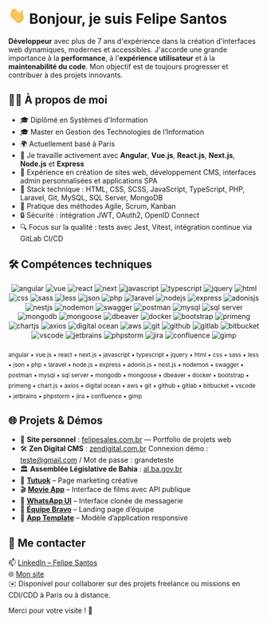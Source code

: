 # <img src="https://github.com/milena-ramiro/milena-ramiro/blob/main/gifs/wave.gif" width="35px" alt=""> Bonjour, je suis Felipe Santos

**Développeur** avec plus de 7 ans d'expérience dans la création d'interfaces web dynamiques, modernes et accessibles. J'accorde une grande importance à la **performance**, à l'**expérience utilisateur** et à la **maintenabilité du code**. Mon objectif est de toujours progresser et contribuer à des projets innovants.

## 👨‍💻 À propos de moi

- 🎓 Diplômé en Systèmes d'Information
- 🎓 Master en Gestion des Technologies de l’Information
- 🌍 Actuellement basé à Paris
- 🌱 Je travaille activement avec **Angular**, **Vue.js**, **React.js**, **Next.js**, **Node.js** et **Express**
- 💼 Expérience en création de sites web, développement CMS, interfaces admin personnalisées et applications SPA
- 🧰 Stack technique : HTML, CSS, SCSS, JavaScript, TypeScript, PHP, Laravel, Git, MySQL, SQL Server, MongoDB
- 🚀 Pratique des méthodes Agile, Scrum, Kanban
- 🔒 Sécurité : intégration JWT, OAuth2, OpenID Connect
- 🔍 Focus sur la qualité : tests avec Jest, Vitest, intégration continue via GitLab CI/CD

## 🛠️ Compétences techniques

<!-- [liste des icônes](https://github.com/devicons/devicon/tree/v2.17.0/icons) -->
<div align="center" style="display: inline_block">
  <img src="https://cdn.jsdelivr.net/gh/devicons/devicon/icons/angularjs/angularjs-original.svg" align="center" height="30" width="40" alt="angular">
  <img src="https://cdn.jsdelivr.net/gh/devicons/devicon/icons/vuejs/vuejs-original.svg" align="center" height="30" width="40" alt="vue">
  <img src="https://cdn.jsdelivr.net/gh/devicons/devicon/icons/react/react-original.svg" align="center" height="30" width="40" alt="react">
  <img src="https://cdn.jsdelivr.net/gh/devicons/devicon/icons/nextjs/nextjs-original.svg" align="center" height="30" width="40" alt="next">
  <img src="https://cdn.jsdelivr.net/gh/devicons/devicon/icons/javascript/javascript-plain.svg" align="center" height="30" width="40" alt="javascript">
  <img src="https://cdn.jsdelivr.net/gh/devicons/devicon/icons/typescript/typescript-original.svg" align="center" height="30" width="40" alt="typescript">
  <img src="https://cdn.jsdelivr.net/gh/devicons/devicon/icons/jquery/jquery-original.svg" align="center" height="30" width="40" alt="jquery">
  <img src="https://cdn.jsdelivr.net/gh/devicons/devicon/icons/html5/html5-original.svg" align="center" height="30" width="40" alt="html">
  <img src="https://cdn.jsdelivr.net/gh/devicons/devicon/icons/css3/css3-original.svg" align="center" height="30" width="40" alt="css">
  <img src="https://cdn.jsdelivr.net/gh/devicons/devicon/icons/sass/sass-original.svg" align="center" height="30" width="40" alt="sass">
  <img src="https://cdn.jsdelivr.net/gh/devicons/devicon/icons/less/less-plain-wordmark.svg" align="center" height="30" width="40" alt="less">
  <img src="https://cdn.jsdelivr.net/gh/devicons/devicon/icons/json/json-original.svg" align="center" height="30" width="40" alt="json">
  <img src="https://cdn.jsdelivr.net/gh/devicons/devicon/icons/php/php-original.svg" align="center" height="30" width="40" alt="php">
  <img src="https://cdn.jsdelivr.net/gh/devicons/devicon/icons/laravel/laravel-original.svg" align="center" height="30" width="40" alt="laravel">
  <img src="https://cdn.jsdelivr.net/gh/devicons/devicon/icons/nodejs/nodejs-original-wordmark.svg" align="center" height="30" width="40" alt="nodejs">
  <img src="https://cdn.jsdelivr.net/gh/devicons/devicon/icons/express/express-original.svg" align="center" height="30" width="40" alt="express">
  <img src="https://cdn.jsdelivr.net/gh/devicons/devicon/icons/adonisjs/adonisjs-original.svg" align="center" height="30" width="40" alt="adonisjs">
  <img src="https://cdn.jsdelivr.net/gh/devicons/devicon/icons/nestjs/nestjs-original.svg" align="center" height="30" width="40" alt="nestjs">
  <img src="https://cdn.jsdelivr.net/gh/devicons/devicon/icons/nodemon/nodemon-original.svg" align="center" height="30" width="40" alt="nodemon">
  <img src="https://cdn.jsdelivr.net/gh/devicons/devicon/icons/swagger/swagger-original.svg" align="center" height="30" width="40" alt="swagger">
  <img src="https://cdn.jsdelivr.net/gh/devicons/devicon/icons/postman/postman-original.svg" align="center" height="30" width="40" alt="postman">
  <img src="https://cdn.jsdelivr.net/gh/devicons/devicon/icons/mysql/mysql-original.svg" align="center" height="30" width="40" alt="mysql">
  <img src="https://cdn.jsdelivr.net/gh/devicons/devicon/icons/microsoftsqlserver/microsoftsqlserver-original.svg" align="center" height="30" width="40" alt="sql server">
  <img src="https://cdn.jsdelivr.net/gh/devicons/devicon/icons/mongodb/mongodb-original-wordmark.svg" align="center" height="30" width="40" alt="mongodb">
  <img src="https://cdn.jsdelivr.net/gh/devicons/devicon/icons/mongoose/mongoose-original-wordmark.svg" align="center" height="30" width="40" alt="mongoose">
  <img src="https://cdn.jsdelivr.net/gh/devicons/devicon/icons/dbeaver/dbeaver-original.svg" align="center" height="30" width="40" alt="dbeaver">
  <img src="https://cdn.jsdelivr.net/gh/devicons/devicon/icons/docker/docker-original.svg" align="center" height="30" width="40" alt="docker">
  <img src="https://cdn.jsdelivr.net/gh/devicons/devicon/icons/bootstrap/bootstrap-original.svg" align="center" height="30" width="40" alt="bootstrap">
  <img src="https://cdn.jsdelivr.net/gh/devicons/devicon/icons/primeng/primeng-original.svg" align="center" height="30" width="40" alt="primeng">
  <img src="https://cdn.jsdelivr.net/gh/devicons/devicon/icons/chartjs/chartjs-original.svg" align="center" height="30" width="40" alt="chartjs">
  <img src="https://cdn.jsdelivr.net/gh/devicons/devicon/icons/axios/axios-plain-wordmark.svg" align="center" height="30" width="40" alt="axios">
  <img src="https://cdn.jsdelivr.net/gh/devicons/devicon/icons/digitalocean/digitalocean-original.svg" align="center" height="30" width="40" alt="digital ocean">
  <img src="https://cdn.jsdelivr.net/gh/devicons/devicon/icons/amazonwebservices/amazonwebservices-original-wordmark.svg" align="center" height="30" width="40" alt="aws">
  <img src="https://cdn.jsdelivr.net/gh/devicons/devicon/icons/git/git-original.svg" align="center" height="30" width="40" alt="git">
  <img src="https://cdn.jsdelivr.net/gh/devicons/devicon/icons/github/github-original.svg" align="center" height="30" width="40" alt="github">
  <img src="https://cdn.jsdelivr.net/gh/devicons/devicon/icons/gitlab/gitlab-original.svg" align="center" height="30" width="40" alt="gitlab">
  <img src="https://cdn.jsdelivr.net/gh/devicons/devicon/icons/bitbucket/bitbucket-original.svg" align="center" height="30" width="40" alt="bitbucket">
  <img src="https://cdn.jsdelivr.net/gh/devicons/devicon/icons/vscode/vscode-original.svg" align="center" height="30" width="40" alt="vscode">
  <img src="https://cdn.jsdelivr.net/gh/devicons/devicon/icons/jetbrains/jetbrains-original.svg" align="center" height="30" width="40" alt="jetbrains">
  <img src="https://cdn.jsdelivr.net/gh/devicons/devicon/icons/phpstorm/phpstorm-original.svg" align="center" height="30" width="40" alt="phpstorm">
  <img src="https://cdn.jsdelivr.net/gh/devicons/devicon/icons/jira/jira-original-wordmark.svg" align="center" height="30" width="40" alt="jira">
  <img src="https://cdn.jsdelivr.net/gh/devicons/devicon/icons/confluence/confluence-original-wordmark.svg" align="center" height="30" width="40" alt="confluence">
  <img src="https://cdn.jsdelivr.net/gh/devicons/devicon/icons/gimp/gimp-original.svg" align="center" height="30" width="40" alt="gimp">
</div>

<br />
<sub>
angular • vue.js • react • next.js • javascript • typescript • jquery • html • css • sass • less • json • php • laravel • node.js • express • adonis.js • nest.js • nodemon • swagger • postman • mysql • sql server • mongodb • mongoose • dbeaver • docker • bootstrap • primeng • chart.js • axios • digital ocean • aws • git • github • gitlab • bitbucket • vscode • jetbrains • phpstorm • jira • confluence • gimp
</sub>

## 🌐 Projets & Démos

- 🎯 **Site personnel** : [felipesales.com.br](https://www.felipesales.com.br) — Portfolio de projets web
- 🛠️ **Zen Digital CMS** : [zendigital.com.br](https://www.zendigital.com.br) Connexion démo : teste@gmail.com / Mot de passe : grandeteste 
- 🏛️ **Assemblée Législative de Bahia** : [al.ba.gov.br](http://www.al.ba.gov.br)
- 🎨 **[Tutuok](https://tutuok.vercel.app)** – Page marketing créative
- 🎬 **[Movie App](https://movie-one-ruddy.vercel.app)** – Interface de films avec API publique
- 💬 **[WhatsApp UI](https://whatsapp-sable-eta.vercel.app)** – Interface clonée de messagerie
- 👥 **[Équipe Bravo](https://equipe-bravo.vercel.app)** – Landing page d’équipe
- 📱 **[App Template](https://app-template-jet.vercel.app)** – Modèle d’application responsive

## 🤝 Me contacter

📫 [LinkedIn – Felipe Santos](https://linkedin.com/in/felipesales007)<br>
🌐 [Mon site](https://www.felipesales.com.br)<br>
✉️ Disponível pour collaborer sur des projets freelance ou missions en CDI/CDD à Paris ou à distance.<br>

Merci pour votre visite ! 🙌
